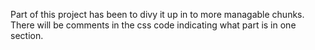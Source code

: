 Part of this project has been to divy it up in to more managable chunks. There will be comments in the css code indicating what part is in one section.
